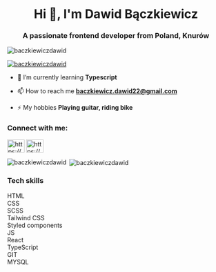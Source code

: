 <h1 align="center">Hi 👋, I'm Dawid Bączkiewicz</h1>
<h3 align="center">A passionate frontend developer from Poland, Knurów</h3>

<p align="left"> <img src="https://komarev.com/ghpvc/?username=baczkiewiczdawid&label=Profile%20views&color=0e75b6&style=flat" alt="baczkiewiczdawid" /> </p>

<p align="left"> <a href="https://github.com/ryo-ma/github-profile-trophy"><img src="https://github-profile-trophy.vercel.app/?username=baczkiewiczdawid" alt="baczkiewiczdawid" /></a> </p>

- 🌱 I’m currently learning **Typescript**

- 📫 How to reach me **baczkiewicz.dawid22@gmail.com**

- ⚡ My hobbies **Playing guitar, riding bike**

<h3 align="left">Connect with me:</h3>
<p align="left">
<a href="https://www.linkedin.com/in/dawid-bączkiewicz-b80191230/" target="blank"><img align="center" src="https://raw.githubusercontent.com/rahuldkjain/github-profile-readme-generator/master/src/images/icons/Social/linked-in-alt.svg" alt="https://www.linkedin.com/in/dawid-bączkiewicz-b80191230/" height="30" width="40" /></a>
<a href="https://www.facebook.com/dawid.baczkiewicz.92/" target="blank"><img align="center" src="https://raw.githubusercontent.com/rahuldkjain/github-profile-readme-generator/master/src/images/icons/Social/facebook.svg" alt="https://www.facebook.com/dawid.baczkiewicz.92/" height="30" width="40" /></a>
</p>

<p><img align="left" src="https://github-readme-stats.vercel.app/api/top-langs?username=baczkiewiczdawid&show_icons=true&locale=en&layout=compact" alt="baczkiewiczdawid" /></p>

<p>&nbsp;<img align="center" src="https://github-readme-stats.vercel.app/api?username=baczkiewiczdawid&show_icons=true&locale=en" alt="baczkiewiczdawid" /></p>

<h3>Tech skills</h3>

<span>HTML</span></br>
<span>CSS</span></br>
<span>SCSS</span></br>
<span>Tailwind CSS</span></br>
<span>Styled components</span></br>
<span>JS</span></br>
<span>React</span></br>
<span>TypeScript</span></br>
<span>GIT</span></br>
<span>MYSQL</span></br>

